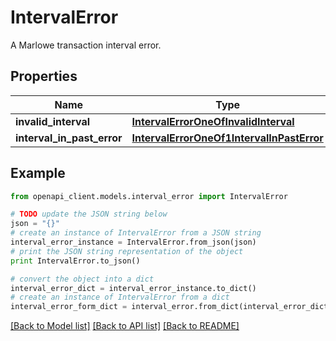 # IntervalError

A Marlowe transaction interval error.

## Properties
Name | Type | Description | Notes
------------ | ------------- | ------------- | -------------
**invalid_interval** | [**IntervalErrorOneOfInvalidInterval**](IntervalErrorOneOfInvalidInterval.md) |  | 
**interval_in_past_error** | [**IntervalErrorOneOf1IntervalInPastError**](IntervalErrorOneOf1IntervalInPastError.md) |  | 

## Example

```python
from openapi_client.models.interval_error import IntervalError

# TODO update the JSON string below
json = "{}"
# create an instance of IntervalError from a JSON string
interval_error_instance = IntervalError.from_json(json)
# print the JSON string representation of the object
print IntervalError.to_json()

# convert the object into a dict
interval_error_dict = interval_error_instance.to_dict()
# create an instance of IntervalError from a dict
interval_error_form_dict = interval_error.from_dict(interval_error_dict)
```
[[Back to Model list]](../README.md#documentation-for-models) [[Back to API list]](../README.md#documentation-for-api-endpoints) [[Back to README]](../README.md)


